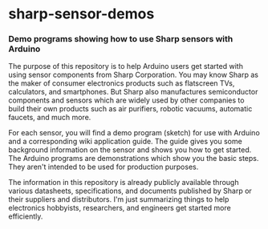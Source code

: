 # sharp-sensor-demos
<h3>Demo programs showing how to use Sharp sensors with Arduino</h3>

The purpose of this repository is to help Arduino users get started with using sensor components from Sharp Corporation. You may know Sharp as the maker of consumer electronics products such as flatscreen TVs, calculators, and smartphones. But Sharp also manufactures semiconductor components and sensors which are widely used by other companies to build their own products such as air purifiers, robotic vacuums, automatic faucets, and much more.

For each sensor, you will find a demo program (sketch) for use with Arduino and a corresponding wiki application guide. The guide gives you some background information on the sensor and shows you how to get started. The Arduino programs are demonstrations which show you the basic steps. They aren't intended to be used for production purposes.

The information in this repository is already publicly available through various datasheets, specifications, and documents published by Sharp or their suppliers and distributors. I'm just summarizing things to help electronics hobbyists, researchers, and engineers get started more efficiently.
